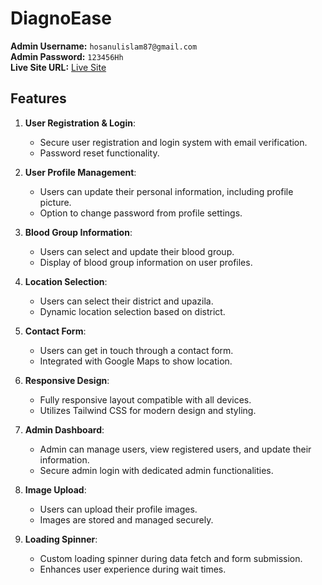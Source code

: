 # DiagnoEase

**Admin Username:** `hosanulislam87@gmail.com`  
**Admin Password:** `123456Hh`  
**Live Site URL:** [Live Site](https://diagnoease-1e7b9.web.app/)

## Features

1. **User Registration & Login**:
   - Secure user registration and login system with email verification.
   - Password reset functionality.

2. **User Profile Management**:
   - Users can update their personal information, including profile picture.
   - Option to change password from profile settings.

3. **Blood Group Information**:
   - Users can select and update their blood group.
   - Display of blood group information on user profiles.

4. **Location Selection**:
   - Users can select their district and upazila.
   - Dynamic location selection based on district.

5. **Contact Form**:
   - Users can get in touch through a contact form.
   - Integrated with Google Maps to show location.

6. **Responsive Design**:
   - Fully responsive layout compatible with all devices.
   - Utilizes Tailwind CSS for modern design and styling.

7. **Admin Dashboard**:
   - Admin can manage users, view registered users, and update their information.
   - Secure admin login with dedicated admin functionalities.

8. **Image Upload**:
   - Users can upload their profile images.
   - Images are stored and managed securely.

9. **Loading Spinner**:
   - Custom loading spinner during data fetch and form submission.
   - Enhances user experience during wait times.